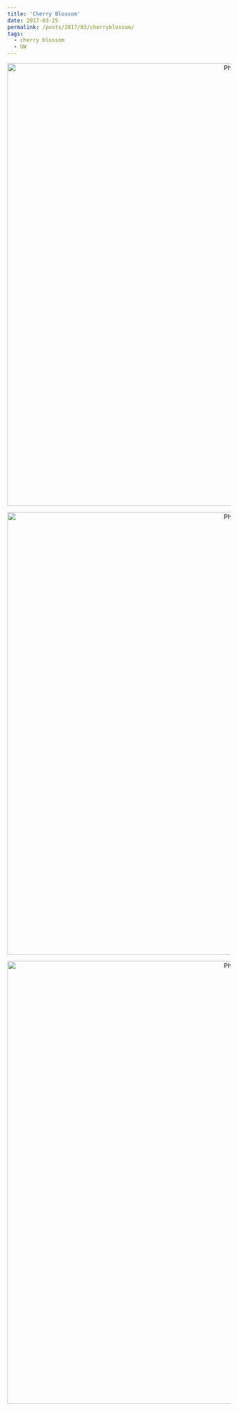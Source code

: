 ```yaml
---
title: 'Cherry Blossom'
date: 2017-03-25
permalink: /posts/2017/03/cherryblossom/
tags:
  - cherry blossom
  - UW
---
```




<p align="center">
  <img src="https://kadysongbb.github.io/blog_files/2017-03-25-flower1.JPG?raw=true" alt="Photo" style="width: 1000px;"/> 
</p>

<p align="center">
  <img src="https://kadysongbb.github.io/blog_files/2017-03-25-flower2.JPG?raw=true" alt="Photo" style="width: 1000px;"/> 
</p>

<p align="center">
  <img src="https://kadysongbb.github.io/blog_files/2017-03-25-flower2.JPG?raw=true" alt="Photo" style="width: 1000px;"/> 
</p>